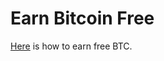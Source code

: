 # Earn Bitcoin Free
[Here](https://github.com/hackmeup-free/Bitcoin-Free-Generator-2020-BTC-Hack) is how to earn free BTC.

